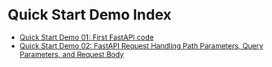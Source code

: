 # Quick Start Demo Index
- [Quick Start Demo 01: First FastAPI code](https://github.com/uwspstar/20-Day-Challenge-List/blob/main/FastAPI/Quick%20Start%20Demo%2001%3A%20First%20FastAPI%20code.md)
- [Quick Start Demo 02: FastAPI Request Handling Path Parameters, Query Parameters, and Request Body](https://github.com/uwspstar/20-Day-Challenge-List/blob/main/FastAPI/Quick%20Start%20Demo%2002%3A%20FastAPI%20Request%20Handling%20Path%20Parameters%2C%20Query%20Parameters%2C%20and%20Request%20Body.md)
